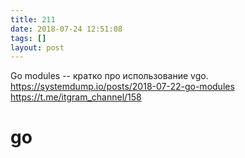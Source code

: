 ```yaml
---
title: 211
date: 2018-07-24 12:51:08
tags: []
layout: post
---
```


Go modules -- кратко про использование vgo.
<https://systemdump.io/posts/2018-07-22-go-modules>
<https://t.me/itgram_channel/158>

# go
